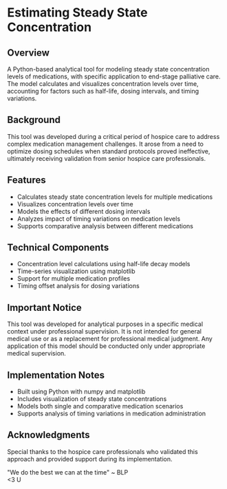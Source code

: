 # Estimating Steady State Concentration

## Overview
A Python-based analytical tool for modeling steady state concentration levels of medications, with specific application to end-stage palliative care. The model calculates and visualizes concentration levels over time, accounting for factors such as half-life, dosing intervals, and timing variations.

## Background
This tool was developed during a critical period of hospice care to address complex medication management challenges. It arose from a need to optimize dosing schedules when standard protocols proved ineffective, ultimately receiving validation from senior hospice care professionals.

## Features
- Calculates steady state concentration levels for multiple medications
- Visualizes concentration levels over time
- Models the effects of different dosing intervals
- Analyzes impact of timing variations on medication levels
- Supports comparative analysis between different medications

## Technical Components
- Concentration level calculations using half-life decay models
- Time-series visualization using matplotlib
- Support for multiple medication profiles
- Timing offset analysis for dosing variations

## Important Notice
This tool was developed for analytical purposes in a specific medical context under professional supervision. It is not intended for general medical use or as a replacement for professional medical judgment. Any application of this model should be conducted only under appropriate medical supervision.

## Implementation Notes
- Built using Python with numpy and matplotlib
- Includes visualization of steady state concentrations
- Models both single and comparative medication scenarios
- Supports analysis of timing variations in medication administration

## Acknowledgments
Special thanks to the hospice care professionals who validated this approach and provided support during its implementation.

"We do the best we can at the time" ~ BLP  
<3 U
